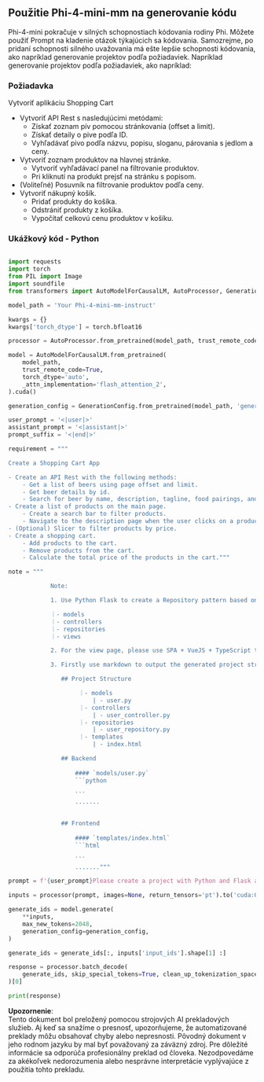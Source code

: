 ## **Použitie Phi-4-mini-mm na generovanie kódu**

Phi-4-mini pokračuje v silných schopnostiach kódovania rodiny Phi. Môžete použiť Prompt na kladenie otázok týkajúcich sa kódovania. Samozrejme, po pridaní schopnosti silného uvažovania má ešte lepšie schopnosti kódovania, ako napríklad generovanie projektov podľa požiadaviek. Napríklad generovanie projektov podľa požiadaviek, ako napríklad:

### **Požiadavka**

Vytvoriť aplikáciu Shopping Cart

- Vytvoriť API Rest s nasledujúcimi metódami:
    - Získať zoznam pív pomocou stránkovania (offset a limit).
    - Získať detaily o pive podľa ID.
    - Vyhľadávať pivo podľa názvu, popisu, sloganu, párovania s jedlom a ceny.
- Vytvoriť zoznam produktov na hlavnej stránke.
    - Vytvoriť vyhľadávací panel na filtrovanie produktov.
    - Pri kliknutí na produkt prejsť na stránku s popisom.
- (Voliteľné) Posuvník na filtrovanie produktov podľa ceny.
- Vytvoriť nákupný košík.
    - Pridať produkty do košíka.
    - Odstrániť produkty z košíka.
    - Vypočítať celkovú cenu produktov v košíku.

### **Ukážkový kód - Python**

```python

import requests
import torch
from PIL import Image
import soundfile
from transformers import AutoModelForCausalLM, AutoProcessor, GenerationConfig,pipeline,AutoTokenizer

model_path = 'Your Phi-4-mini-mm-instruct'

kwargs = {}
kwargs['torch_dtype'] = torch.bfloat16

processor = AutoProcessor.from_pretrained(model_path, trust_remote_code=True)

model = AutoModelForCausalLM.from_pretrained(
    model_path,
    trust_remote_code=True,
    torch_dtype='auto',
    _attn_implementation='flash_attention_2',
).cuda()

generation_config = GenerationConfig.from_pretrained(model_path, 'generation_config.json')

user_prompt = '<|user|>'
assistant_prompt = '<|assistant|>'
prompt_suffix = '<|end|>'

requirement = """

Create a Shopping Cart App

- Create an API Rest with the following methods:
    - Get a list of beers using page offset and limit.
    - Get beer details by id.
    - Search for beer by name, description, tagline, food pairings, and price.
- Create a list of products on the main page.
    - Create a search bar to filter products.
    - Navigate to the description page when the user clicks on a product.
- (Optional) Slicer to filter products by price.
- Create a shopping cart.
    - Add products to the cart.
    - Remove products from the cart.
    - Calculate the total price of the products in the cart."""

note = """ 

            Note:

            1. Use Python Flask to create a Repository pattern based on the following structure to generate the files

            ｜- models
            ｜- controllers
            ｜- repositories
            ｜- views

            2. For the view page, please use SPA + VueJS + TypeScript to build

            3. Firstly use markdown to output the generated project structure (including directories and files), and then generate the  file names and corresponding codes step by step, output like this 

               ## Project Structure

                    ｜- models
                        | - user.py
                    ｜- controllers
                        | - user_controller.py
                    ｜- repositories
                        | - user_repository.py
                    ｜- templates
                        | - index.html

               ## Backend
                 
                   #### `models/user.py`
                   ```python

                   ```
                   .......
               

               ## Frontend
                 
                   #### `templates/index.html`
                   ```html

                   ```
                   ......."""

prompt = f'{user_prompt}Please create a project with Python and Flask according to the following requirements：\n{requirement}{note}{prompt_suffix}{assistant_prompt}'

inputs = processor(prompt, images=None, return_tensors='pt').to('cuda:0')

generate_ids = model.generate(
    **inputs,
    max_new_tokens=2048,
    generation_config=generation_config,
)

generate_ids = generate_ids[:, inputs['input_ids'].shape[1] :]

response = processor.batch_decode(
    generate_ids, skip_special_tokens=True, clean_up_tokenization_spaces=False
)[0]

print(response)

```

**Upozornenie**:  
Tento dokument bol preložený pomocou strojových AI prekladových služieb. Aj keď sa snažíme o presnosť, upozorňujeme, že automatizované preklady môžu obsahovať chyby alebo nepresnosti. Pôvodný dokument v jeho rodnom jazyku by mal byť považovaný za záväzný zdroj. Pre dôležité informácie sa odporúča profesionálny preklad od človeka. Nezodpovedáme za akékoľvek nedorozumenia alebo nesprávne interpretácie vyplývajúce z použitia tohto prekladu.